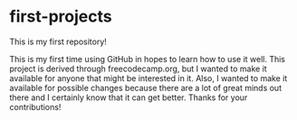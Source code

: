# first-projects
This is my first repository!

This is my first time using GitHub in hopes to learn how to use it well. This project is derived through freecodecamp.org, but
I wanted to make it available for anyone that might be interested in it. Also, I wanted to make it available for possible changes
because there are a lot of great minds out there and I certainly know that it can get better. Thanks for your contributions!
